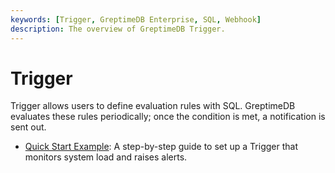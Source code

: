```yaml
---
keywords: [Trigger, GreptimeDB Enterprise, SQL, Webhook]
description: The overview of GreptimeDB Trigger.
---
```


# Trigger

Trigger allows users to define evaluation rules with SQL.
GreptimeDB evaluates these rules periodically; once the condition is met, a
notification is sent out.

- [Quick Start Example](./quick-start.md): A step-by-step guide to set up a 
Trigger that monitors system load and raises alerts.

